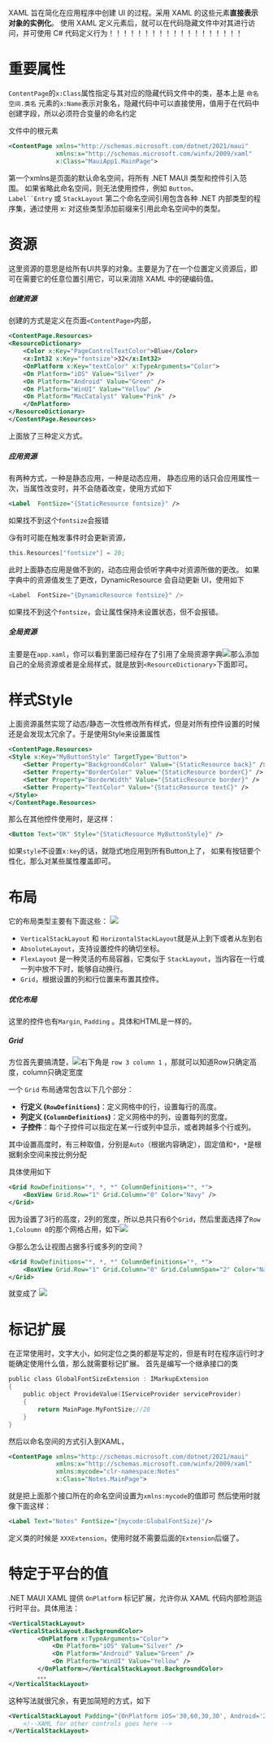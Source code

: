 XAML 旨在简化在应用程序中创建 UI 的过程。采用 XAML 的这些元素**直接表示对象的实例化**。 使用 XAML 定义元素后，就可以在代码隐藏文件中对其进行访问，并可使用 C# 代码定义行为！！！！！！！！！！！！！！！！！！！



# 重要属性
`ContentPage`的`x:Class`属性指定与其对应的隐藏代码文件中的类，基本上是 `命名空间.类名`
元素的`x:Name`表示对象名，隐藏代码中可以直接使用，值用于在代码中创建字段，所以必须符合变量的命名约定

文件中的根元素
```xml
<ContentPage xmlns="http://schemas.microsoft.com/dotnet/2021/maui"
             xmlns:x="http://schemas.microsoft.com/winfx/2009/xaml"
             x:Class="MauiApp1.MainPage">
```
第一个xmlns是页面的默认命名空间，将所有 .NET MAUI 类型和控件引入范围。 如果省略此命名空间，则无法使用控件，例如 `Button`、`Label``Entry` 或 `StackLayout`
第二个命名空间引用包含各种 .NET 内部类型的程序集，通过使用 x: 对这些类型添加前缀来引用此命名空间中的类型。

# 资源
这里资源的意思是给所有UI共享的对象。主要是为了在一个位置定义资源后，即可在需要它的任意位置引用它，可以来消除 XAML 中的硬编码值。
##### 创建资源
创建的方式是定义在页面`<ContentPage>`内部，
```xml
<ContentPage.Resources>
<ResourceDictionary>
    <Color x:Key="PageControlTextColor">Blue</Color>
    <x:Int32 x:Key="fontsize">32</x:Int32>
    <OnPlatform x:Key="textColor" x:TypeArguments="Color"> 
    <On Platform="iOS" Value="Silver" /> 
    <On Platform="Android" Value="Green" /> 
    <On Platform="WinUI" Value="Yellow" /> 
    <On Platform="MacCatalyst" Value="Pink" /> 
    </OnPlatform>
</ResourceDictionary>
</ContentPage.Resources>
```
上面放了三种定义方式。

##### 应用资源
有两种方式，一种是静态应用，一种是动态应用，
静态应用的话只会应用属性一次，当属性改变时，并不会随着改变，使用方式如下
```xml
<Label  FontSize="{StaticResource fontsize}" />
```
如果找不到这个`fontsize`会报错

😘有时可能在触发事件时会更新资源，
```c
this.Resources["fontsize"] = 20;
```
此时上面静态应用是做不到的，动态应用会侦听字典中对资源所做的更改。 如果字典中的资源值发生了更改，DynamicResource 会自动更新 UI，使用如下
```c
<Label  FontSize="{DynamicResource fontsize}" />
```
如果找不到这个`fontsize`，会让属性保持未设置状态，但不会报错。

##### 全局资源
主要是在`app.xaml`，你可以看到里面已经存在了引用了全局资源字典![](images/Pasted%20image%2020241008192046.png)那么添加自己的全局资源或者是全局样式，就是放到`<ResourceDictionary>`下面即可。


# 样式Style
上面资源虽然实现了动态/静态一次性修改所有样式，但是对所有控件设置的时候还是会发现太冗余了。于是使用Style来设置属性
```xml
<ContentPage.Resources>
<Style x:Key="MyButtonStyle" TargetType="Button">
    <Setter Property="BackgroundColor" Value="{StaticResource back}" />
    <Setter Property="BorderColor" Value="{StaticResource borderC}" />
    <Setter Property="BorderWidth" Value="{StaticResource border}" />
    <Setter Property="TextColor" Value="{StaticResource textC}" />
</Style>
</ContentPage.Resources>
```

那么在其他控件使用时，是这样：
```xml
<Button Text="OK" Style="{StaticResource MyButtonStyle}" />
```

如果`style`不设置`x:key`的话，就隐式地应用到所有Button上了， 
如果有按钮要个性化，那么对某些属性覆盖即可。




# 布局
它的布局类型主要有下面这些：
![](images/Pasted%20image%2020241008092355.png)
- `VerticalStackLayout` 和 `HorizontalStackLayout`就是从上到下或者从左到右
- `AbsoluteLayout`，支持设置控件的确切坐标。
- `FlexLayout` 是一种灵活的布局容器，它类似于 `StackLayout`，当内容在一行或一列中放不下时，能够自动换行。
- `Grid`，根据设置的列和行位置来布置其控件。



##### 优化布局
这里的控件也有`Margin`, `Padding` 。具体和HTML是一样的。


##### Grid
方位首先要搞清楚，![](images/Pasted%20image%2020241008164933.png)右下角是 `row 3 column 1` ，那就可以知道Row只确定高度，column只确定宽度

一个 `Grid` 布局通常包含以下几个部分：
- **行定义 (`RowDefinitions`)**：定义网格中的行，设置每行的高度。
- **列定义 (`ColumnDefinitions`)**：定义网格中的列，设置每列的宽度。
- **子控件**：每个子控件可以指定在某一行或列中显示，或者跨越多个行或列。

其中设置高度时，有三种取值，分别是`Auto`（根据内容确定），固定值和`*`，`*`是根据剩余空间来按比例分配

具体使用如下
```xml
<Grid RowDefinitions="*, *, *" ColumnDefinitions="*, *">
    <BoxView Grid.Row="1" Grid.Column="0" Color="Navy" />
</Grid>
```
因为设置了3行的高度，2列的宽度，所以总共只有6个`Grid`，然后里面选择了`Row 1,Coloumn 0`的那个网格占用，如下![](images/Pasted%20image%2020241008170946.png)

😘那么怎么让视图占据多行或多列的空间？
```xml
<Grid RowDefinitions="*, *, *" ColumnDefinitions="*, *">
    <BoxView Grid.Row="1" Grid.Column="0" Grid.ColumnSpan="2" Color="Navy" />
</Grid>
```
就变成了
![](images/Pasted%20image%2020241008171042.png)



# 标记扩展
在正常使用时，文字大小，如何定位之类的都是写定的，但是有时在程序运行时才能确定使用什么值，那么就需要标记扩展。
首先是编写一个继承接口的类
```c
public class GlobalFontSizeExtension : IMarkupExtension
{
    public object ProvideValue(IServiceProvider serviceProvider)
    {
        return MainPage.MyFontSize;//28
    }
}
```
然后以命名空间的方式引入到XAML，
```xml
<ContentPage xmlns="http://schemas.microsoft.com/dotnet/2021/maui"
             xmlns:x="http://schemas.microsoft.com/winfx/2009/xaml"
             xmlns:mycode="clr-namespace:Notes"
             x:Class="Notes.MainPage">
```
就是把上面那个接口所在的命名空间设置为`xmlns:mycode`的值即可
然后使用时就像下面这样：
```xml
<Label Text="Notes" FontSize="{mycode:GlobalFontSize}"/>
```
定义类的时候是 `XXXExtension`，使用时就不需要后面的`Extension`后缀了。



# 特定于平台的值
.NET MAUI XAML 提供 `OnPlatform` 标记扩展，允许你从 XAML 代码内部检测运行时平台。具体用法： 
```xml
<VerticalStackLayout>
<VerticalStackLayout.BackgroundColor>
        <OnPlatform x:TypeArguments="Color">
            <On Platform="iOS" Value="Silver" />
            <On Platform="Android" Value="Green" />
            <On Platform="WinUI" Value="Yellow" />
        </OnPlatform></VerticalStackLayout.BackgroundColor>
        。。。
</VerticalStackLayout>
```
这种写法就很冗余，有更加简短的方式，如下
```xml
<VerticalStackLayout Padding="{OnPlatform iOS='30,60,30,30', Android='20,40,20,20', Default='30'}">
    <!--XAML for other controls goes here -->
</VerticalStackLayout>

```






































